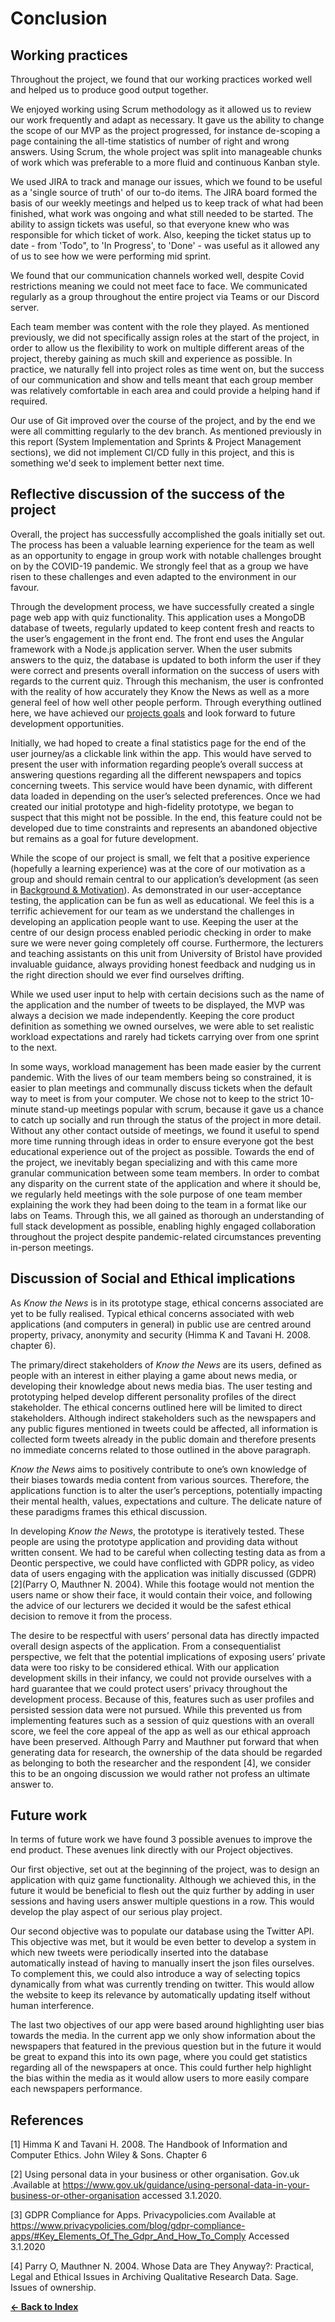 # Conclusion #

## Working practices ##

Throughout the project, we found that our working practices worked well and helped us to produce good output together.

We enjoyed working using Scrum methodology as it allowed us to review our work frequently and adapt as necessary. It gave us the ability to change the scope of our MVP as the project progressed, for instance de-scoping a page containing the all-time statistics of number of right and wrong answers. Using Scrum, the whole project was split into manageable chunks of work which was preferable to a more fluid and continuous Kanban style.

We used JIRA to track and manage our issues, which we found to be useful as a 'single source of truth' of our to-do items. The JIRA board formed the basis of our weekly meetings and helped us to keep track of what had been finished, what work was ongoing and what still needed to be started. The ability to assign tickets was useful, so that everyone knew who was responsible for which ticket of work. Also, keeping the ticket status up to date - from 'Todo", to 'In Progress', to 'Done' - was useful as it allowed any of us to see how we were performing mid sprint.

We found that our communication channels worked well, despite Covid restrictions meaning we could not meet face to face. We communicated regularly as a group throughout the entire project via Teams or our Discord server.

Each team member was content with the role they played. As mentioned previously, we did not specifically assign roles at the start of the project, in order to allow us the flexibility to work on multiple different areas of the project, thereby gaining as much skill and experience as possible. In practice, we naturally fell into project roles as time went on, but the success of our communication and show and tells meant that each group member was relatively comfortable in each area and could provide a helping hand if required.

Our use of Git improved over the course of the project, and by the end we were all committing regularly to the dev branch. As mentioned previously in this report (System Implementation and Sprints & Project Management sections), we did not implement CI/CD fully in this project, and this is something we'd seek to implement better next time. 

## Reflective discussion of the success of the project
Overall, the project has successfully accomplished the goals initially set out. The process has been a valuable learning experience for the team as well as an opportunity to engage in group work with notable challenges brought on by the COVID-19 pandemic. We strongly feel that as a group we have risen to these challenges and even adapted to the environment in our favour.

Through the development process, we have successfully created a single page web app with quiz functionality. This application uses a MongoDB database of tweets, regularly updated to keep content fresh and reacts to the user’s engagement in the front end. The front end uses the Angular framework with a Node.js application server. When the user submits answers to the quiz, the database is updated to both inform the user if they were correct and presents overall information on the success of users with regards to the current quiz. Through this mechanism, the user is confronted with the reality of how accurately they Know the News as well as a more general feel of how well other people perform. Through everything outlined here, we have achieved our [projects goals](/README.md/#project-objectives) and look forward to future development opportunities.

Initially, we had hoped to create a final statistics page for the end of the user journey/as a clickable link within the app. This would have served to present the user with information regarding people’s overall success at answering questions regarding all the different newspapers and topics concerning tweets. This service would have been dynamic, with different data loaded in depending on the user’s selected preferences. Once we had created our initial prototype and high-fidelity prototype, we began to suspect that this might not be possible. In the end, this feature could not be developed due to time constraints and represents an abandoned objective but remains as a goal for future development.

While the scope of our project is small, we felt that a positive experience (hopefully a learning experience) was at the core of our motivation as a group and should remain central to our application’s development (as seen in [Background & Motivation](/Background_and_Motivation/#scope)). As demonstrated in our user-acceptance testing, the application can be fun as well as educational. We feel this is a terrific achievement for our team as we understand the challenges in developing an application people want to use. Keeping the user at the centre of our design process enabled periodic checking in order to make sure we were never going completely off course. Furthermore, the lecturers and teaching assistants on this unit from University of Bristol have provided invaluable guidance, always providing honest feedback and nudging us in the right direction should we ever find ourselves drifting. 

While we used user input to help with certain decisions such as the name of the application and the number of tweets to be displayed, the MVP was always a decision we made independently. Keeping the core product definition as something we owned ourselves, we were able to set realistic workload expectations and rarely had tickets carrying over from one sprint to the next.

In some ways, workload management has been made easier by the current pandemic. With the lives of our team members being so constrained, it is easier to plan meetings and communally discuss tickets when the default way to meet is from your computer. We chose not to keep to the strict 10-minute stand-up meetings popular with scrum, because it gave us a chance to catch up socially and run through the status of the project in more detail. Without any other contact outside of meetings, we found it useful to spend more time running through ideas in order to ensure everyone got the best educational experience out of the project as possible. Towards the end of the project, we inevitably began specializing and with this came more granular communication between some team members. In order to combat any disparity on the current state of the application and where it should be, we regularly held meetings with the sole purpose of one team member explaining the work they had been doing to the team in a format like our labs on Teams. Through this, we all gained as thorough an understanding of full stack development as possible, enabling highly engaged collaboration throughout the project despite pandemic-related circumstances preventing in-person meetings.

## Discussion of Social and Ethical implications

As _Know the News_ is in its prototype stage, ethical concerns associated are yet to be fully realised. Typical ethical concerns associated with web applications (and computers in general) in public use are centred around property, privacy, anonymity and security (Himma K and Tavani H. 2008. chapter 6).

The primary/direct stakeholders of _Know the News_ are its users, defined as people with an interest in either playing a game about news media, or developing their knowledge about news media bias. The user testing and prototyping helped develop different personality profiles of the direct stakeholder. The ethical concerns outlined here will be limited to direct stakeholders. Although indirect stakeholders such as the newspapers and any public figures mentioned in tweets could be affected, all information is collected form tweets already in the public domain and therefore presents no immediate concerns related to those outlined in the above paragraph.

_Know the News_ aims to positively contribute to one’s own knowledge of their biases towards media content from various sources. Therefore, the applications function is to alter the user’s perceptions, potentially impacting their mental health, values, expectations and culture. The delicate nature of these paradigms frames this ethical discussion.

In developing _Know the News_, the prototype is iteratively tested. These people are using the prototype application and providing data without written consent. We had to be careful when collecting testing data as from a Deontic perspective, we could have conflicted with GDPR policy, as video data of users engaging with the application was initially discussed (GDPR)[2](Parry O, Mauthner N. 2004). While this footage would not mention the users name or show their face, it would contain their voice, and following the advice of our lecturers we decided it would be the safest ethical decision to remove it from the process. 

The desire to be respectful with users’ personal data has directly impacted overall design aspects of the application. From a consequentialist perspective, we felt that the potential implications of exposing users’ private data were too risky to be considered ethical. With our application development skills in their infancy, we could not provide ourselves with a hard guarantee that we could protect users’ privacy throughout the development process. Because of this, features such as user profiles and persisted session data were not pursued. While this prevented us from implementing features such as a session of quiz questions with an overall score, we feel the core appeal of the app as well as our ethical approach have been preserved. Although Parry and Mauthner put forward that when generating data for research, the ownership of the data should be regarded as belonging to both the researcher and the respondent [4], we consider this to be an ongoing discussion we would rather not profess an ultimate answer to.

## Future work ## 

In terms of future work we have found 3 possible avenues to improve the end product. These avenues link directly with our Project objectives. 

Our first objective, set out at the beginning of the project,  was to design an application with quiz game functionality. Although we achieved this, in the future it would be beneficial to flesh out the quiz further by adding in user sessions and having users answer multiple questions in a row. This would develop the play aspect of our serious play project.

Our second objective was to populate our database using the Twitter API. This objective was met, but it would be even better to develop a system in which new tweets were periodically inserted into the database automatically instead of having to manually insert the json files ourselves. To complement this, we could also introduce a way of selecting topics dynamically from what was currently trending on twitter. This would allow the website to keep its relevance by automatically updating itself without human interference. 

The last two objectives of our app were based around highlighting user bias towards the media. In the current app we only show information about the newspapers that featured in the previous question but in the future it would be great to expand this into its own page, where you could get statistics regarding all of the newspapers at once. This could further help highlight the bias within the media as it would allow users to more easily compare each newspapers performance.

## References

[1] Himma K and Tavani H. 2008. The Handbook of Information and Computer Ethics.  John Wiley & Sons. Chapter 6

[2] Using personal data in your business or other organisation. Gov.uk .Available at https://www.gov.uk/guidance/using-personal-data-in-your-business-or-other-organisation accessed 3.1.2020.

[3] GDPR Compliance for Apps. Privacypolicies.com Available at https://www.privacypolicies.com/blog/gdpr-compliance-apps/#Key_Elements_Of_The_Gdpr_And_How_To_Comply Accessed 3.1.2020

[4] Parry O, Mauthner N. 2004. Whose Data are They Anyway?: Practical, Legal and Ethical Issues in Archiving Qualitative Research Data. Sage. Issues of ownership.

**[&larr; Back to Index](https://github.com/jamesrw94/UoB_group_project)**

